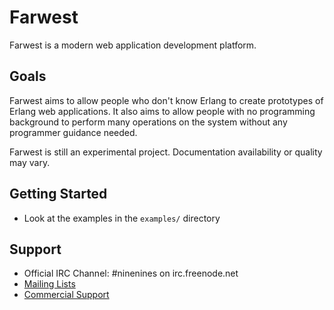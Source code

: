Farwest
=======

Farwest is a modern web application development platform.

Goals
-----

Farwest aims to allow people who don't know Erlang to create prototypes
of Erlang web applications. It also aims to allow people with no
programming background to perform many operations on the system
without any programmer guidance needed.

Farwest is still an experimental project. Documentation availability
or quality may vary.

Getting Started
---------------

 *  Look at the examples in the `examples/` directory

Support
-------

 *  Official IRC Channel: #ninenines on irc.freenode.net
 *  [Mailing Lists](http://lists.ninenines.eu)
 *  [Commercial Support](http://ninenines.eu/support)
